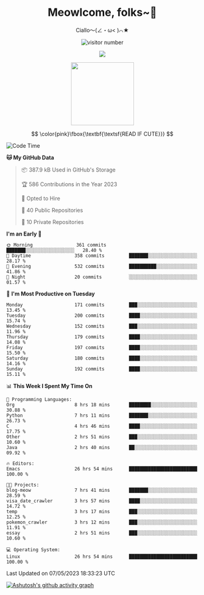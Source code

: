 <div align="center">
  <h1>Meowlcome, folks~👋</h1>
  <p>Ciallo～(∠・ω< )⌒★</p>
</div>

<p align="center">
  <img src="https://count.getloli.com/get/@Ziqi-Yang?theme=rule34" alt="visitor number" />
</p>

<p align="center">
  <img src="https://skillicons.dev/icons?i=rust,c,py,flutter,go,java,js,bash,linux,emacs" />
</p>
<p align="center">
  <img height="165" src="https://github-readme-stats.vercel.app/api?username=Ziqi-Yang&show_icons=true&include_all_commits=true&hide_border=true" />
</p>

$$
\color{pink}\fbox{\textbf{\textsf{READ IF CUTE}}}
$$

<!--START_SECTION:waka-->
![Code Time](http://img.shields.io/badge/Code%20Time-999%20hrs%2045%20mins-blue)

**🐱 My GitHub Data** 

> 📦 387.9 kB Used in GitHub's Storage 
 > 
> 🏆 586 Contributions in the Year 2023
 > 
> 💼 Opted to Hire
 > 
> 📜 40 Public Repositories 
 > 
> 🔑 10 Private Repositories 
 > 
**I'm an Early 🐤** 

```text
🌞 Morning                361 commits         ███████░░░░░░░░░░░░░░░░░░   28.40 % 
🌆 Daytime                358 commits         ███████░░░░░░░░░░░░░░░░░░   28.17 % 
🌃 Evening                532 commits         ██████████░░░░░░░░░░░░░░░   41.86 % 
🌙 Night                  20 commits          ░░░░░░░░░░░░░░░░░░░░░░░░░   01.57 % 
```
📅 **I'm Most Productive on Tuesday** 

```text
Monday                   171 commits         ███░░░░░░░░░░░░░░░░░░░░░░   13.45 % 
Tuesday                  200 commits         ████░░░░░░░░░░░░░░░░░░░░░   15.74 % 
Wednesday                152 commits         ███░░░░░░░░░░░░░░░░░░░░░░   11.96 % 
Thursday                 179 commits         ████░░░░░░░░░░░░░░░░░░░░░   14.08 % 
Friday                   197 commits         ████░░░░░░░░░░░░░░░░░░░░░   15.50 % 
Saturday                 180 commits         ████░░░░░░░░░░░░░░░░░░░░░   14.16 % 
Sunday                   192 commits         ████░░░░░░░░░░░░░░░░░░░░░   15.11 % 
```


📊 **This Week I Spent My Time On** 

```text
💬 Programming Languages: 
Org                      8 hrs 18 mins       ████████░░░░░░░░░░░░░░░░░   30.88 % 
Python                   7 hrs 11 mins       ███████░░░░░░░░░░░░░░░░░░   26.73 % 
C                        4 hrs 46 mins       ████░░░░░░░░░░░░░░░░░░░░░   17.75 % 
Other                    2 hrs 51 mins       ███░░░░░░░░░░░░░░░░░░░░░░   10.60 % 
Java                     2 hrs 40 mins       ██░░░░░░░░░░░░░░░░░░░░░░░   09.92 % 

🔥 Editors: 
Emacs                    26 hrs 54 mins      █████████████████████████   100.00 % 

🐱‍💻 Projects: 
blog-meow                7 hrs 41 mins       ███████░░░░░░░░░░░░░░░░░░   28.59 % 
visa_date_crawler        3 hrs 57 mins       ████░░░░░░░░░░░░░░░░░░░░░   14.72 % 
temp                     3 hrs 17 mins       ███░░░░░░░░░░░░░░░░░░░░░░   12.25 % 
pokemon_crawler          3 hrs 12 mins       ███░░░░░░░░░░░░░░░░░░░░░░   11.91 % 
essay                    2 hrs 51 mins       ███░░░░░░░░░░░░░░░░░░░░░░   10.60 % 

💻 Operating System: 
Linux                    26 hrs 54 mins      █████████████████████████   100.00 % 
```


 Last Updated on 07/05/2023 18:33:23 UTC
<!--END_SECTION:waka-->


[![Ashutosh's github activity graph](https://github-readme-activity-graph.cyclic.app/graph?username=Ziqi-Yang&theme=github)](https://github.com/ashutosh00710/github-readme-activity-graph)
